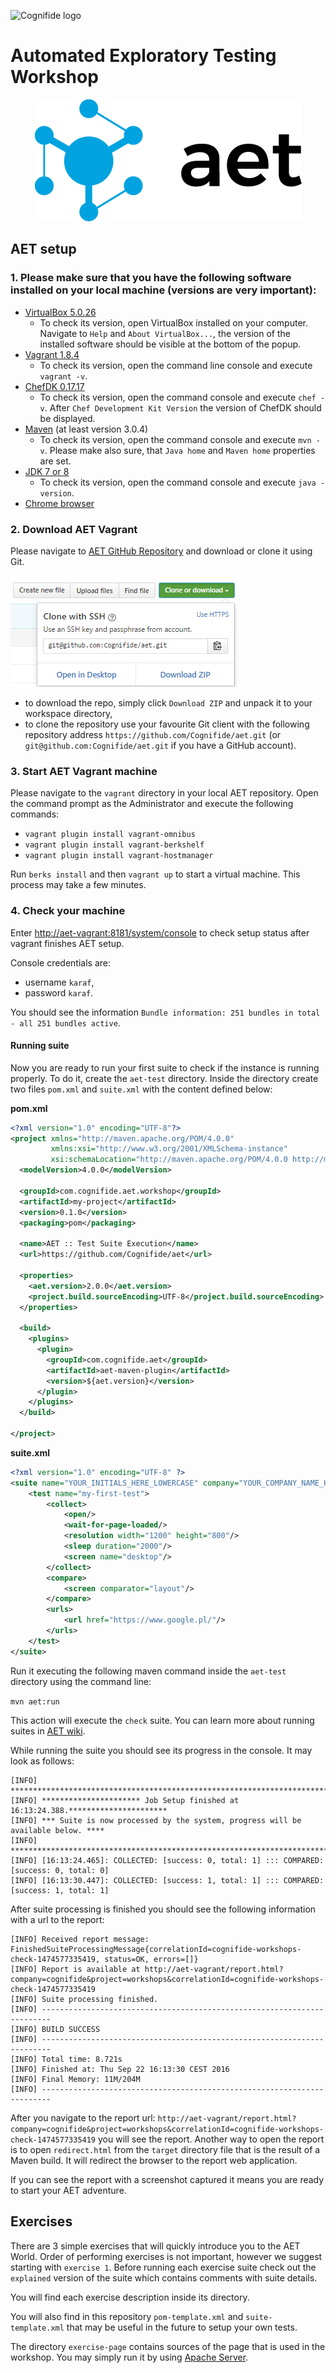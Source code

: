 ![Cognifide logo](https://assets.cognifide.com/github/cognifide-logo.png)

# Automated Exploratory Testing Workshop
<p align="center">
  <a href="https://github.com/Cognifide/aet" target="_blank">
    <img src="assets/aet-logo-black.png" alt="AET Logo"/>
  </a>
</p>

## AET setup

### 1. Please make sure that you have the following software installed on your local machine (versions are very important):
   * [VirtualBox 5.0.26](https://www.virtualbox.org/wiki/Download_Old_Builds_5_0)
      * To check its version, open VirtualBox installed on your computer. Navigate to `Help` and `About VirtualBox...`, the version of the installed software should be visible at the bottom of the popup.
   * [Vagrant 1.8.4](https://releases.hashicorp.com/vagrant/1.8.4/)
      * To check its version, open the command line console and execute `vagrant -v`.
   * [ChefDK 0.17.17](https://downloads.chef.io/chef-dk/)
      * To check its version, open the command console and execute `chef -v`. After `Chef Development Kit Version` the version of ChefDK should be displayed.
   * [Maven](https://maven.apache.org/download.cgi) (at least version 3.0.4)
      * To check its version, open the command console and execute `mvn -v`. Please make also sure, that `Java home` and `Maven home` properties are set.
   * [JDK 7 or 8](http://www.oracle.com/technetwork/java/javase/downloads/jdk7-downloads-1880260.html)
      * To check its version, open the command console and execute `java -version`.
   * [Chrome browser](https://www.google.com/chrome/browser/desktop/)

### 2. Download AET Vagrant
Please navigate to [AET GitHub Repository](https://github.com/Cognifide/aet) and download or clone it using Git.

![Get vagrant](assets/get-vagrant.png)

   * to download the repo, simply click `Download ZIP` and unpack it to your workspace directory,
   * to clone the repository use your favourite Git client with the following repository address `https://github.com/Cognifide/aet.git` (or `git@github.com:Cognifide/aet.git` if you have a GitHub account).

### 3. Start AET Vagrant machine
Please navigate to the `vagrant` directory in your local AET repository.
Open the command prompt as the Administrator and execute the following commands:

   * `vagrant plugin install vagrant-omnibus`
   * `vagrant plugin install vagrant-berkshelf`
   * `vagrant plugin install vagrant-hostmanager`

Run `berks install` and then `vagrant up` to start a virtual machine. This process may take a few minutes.

### 4. Check your machine
Enter [http://aet-vagrant:8181/system/console](http://aet-vagrant:8181/system/console) to check setup status after vagrant finishes AET setup.

Console credentials are: 

   * username `karaf`, 
   * password `karaf`.

You should see the information `Bundle information: 251 bundles in total - all 251 bundles active`.

#### Running suite

Now you are ready to run your first suite to check if the instance is running properly. To do it, create the `aet-test` directory.
Inside the directory create two files `pom.xml` and `suite.xml` with the content defined below:

**pom.xml**
```xml
<?xml version="1.0" encoding="UTF-8"?>
<project xmlns="http://maven.apache.org/POM/4.0.0"
         xmlns:xsi="http://www.w3.org/2001/XMLSchema-instance"
         xsi:schemaLocation="http://maven.apache.org/POM/4.0.0 http://maven.apache.org/xsd/maven-4.0.0.xsd">
  <modelVersion>4.0.0</modelVersion>

  <groupId>com.cognifide.aet.workshop</groupId>
  <artifactId>my-project</artifactId>
  <version>0.1.0</version>
  <packaging>pom</packaging>

  <name>AET :: Test Suite Execution</name>
  <url>https://github.com/Cognifide/aet</url>

  <properties>
    <aet.version>2.0.0</aet.version>
    <project.build.sourceEncoding>UTF-8</project.build.sourceEncoding>
  </properties>

  <build>
    <plugins>
      <plugin>
        <groupId>com.cognifide.aet</groupId>
        <artifactId>aet-maven-plugin</artifactId>
        <version>${aet.version}</version>
      </plugin>
    </plugins>
  </build>

</project>

```

**suite.xml**
```xml
<?xml version="1.0" encoding="UTF-8" ?>
<suite name="YOUR_INITIALS_HERE_LOWERCASE" company="YOUR_COMPANY_NAME_HERE_LOWERCASE" project="workshops">
    <test name="my-first-test">
        <collect>
            <open/>
            <wait-for-page-loaded/>
            <resolution width="1200" height="800"/>
            <sleep duration="2000"/>
            <screen name="desktop"/>
        </collect>
        <compare>
            <screen comparator="layout"/>
        </compare>
        <urls>
            <url href="https://www.google.pl/"/>
        </urls>
    </test>
</suite>
```

Run it executing the following maven command inside the `aet-test` directory using the command line:

`mvn aet:run`

This action will execute the `check` suite. 
You can learn more about running suites in [AET wiki](https://github.com/Cognifide/aet/wiki/RunningSuite).

While running the suite you should see its progress in the console. It may look as follows:

```
[INFO] ********************************************************************************
[INFO] ********************** Job Setup finished at 16:13:24.388.**********************
[INFO] *** Suite is now processed by the system, progress will be available below. ****
[INFO] ********************************************************************************
[INFO] [16:13:24.465]: COLLECTED: [success: 0, total: 1] ::: COMPARED: [success: 0, total: 0]
[INFO] [16:13:30.447]: COLLECTED: [success: 1, total: 1] ::: COMPARED: [success: 1, total: 1]
```

After suite processing is finished you should see the following information with a url to the report:

```
[INFO] Received report message: FinishedSuiteProcessingMessage{correlationId=cognifide-workshops-check-1474577335419, status=OK, errors=[]}
[INFO] Report is available at http://aet-vagrant/report.html?company=cognifide&project=workshops&correlationId=cognifide-workshops-check-1474577335419
[INFO] Suite processing finished.
[INFO] ------------------------------------------------------------------------
[INFO] BUILD SUCCESS
[INFO] ------------------------------------------------------------------------
[INFO] Total time: 8.721s
[INFO] Finished at: Thu Sep 22 16:13:30 CEST 2016
[INFO] Final Memory: 11M/204M
[INFO] ------------------------------------------------------------------------
```

After you navigate to the report url: 
`http://aet-vagrant/report.html?company=cognifide&project=workshops&correlationId=cognifide-workshops-check-1474577335419`
you will see the report. Another way to open the report is to open `redirect.html` from the `target` directory file that is the result of a Maven build. 
It will redirect the browser to the report web application. 

If you can see the report with a screenshot captured it means you are ready to start your AET adventure.

## Exercises
There are 3 simple exercises that will quickly introduce you to the AET World. 
Order of performing exercises is not important, however we suggest starting with `exercise 1`.
Before running each exercise suite check out the `explained` version of the suite which contains comments with suite details.

You will find each exercise description inside its directory.

You will also find in this repository `pom-template.xml` and `suite-template.xml` that may be useful in the future to setup your own tests.

The directory `exercise-page` contains sources of the page that is used in the workshop. You may simply run it by using [Apache Server](https://httpd.apache.org/download.cgi).
